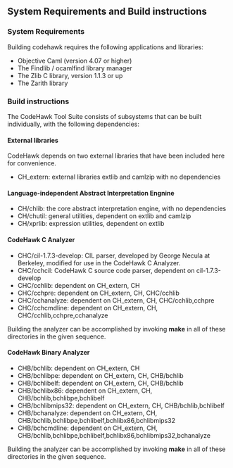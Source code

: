 ## System Requirements and Build instructions

### System Requirements

Building codehawk requires the following applications and libraries:

- Objective Caml (version 4.07 or higher)
- The Findlib / ocamlfind library manager
- The Zlib C library, version 1.1.3 or up
- The Zarith library

### Build instructions

The CodeHawk Tool Suite consists of subsystems that can be built
individually, with the following dependencies:

#### External libraries

CodeHawk depends on two external libraries that have been included here
for convenience. 

- CH_extern: external libraries extlib and camlzip with no dependencies

#### Language-independent Abstract Interpretation Engnine

- CH/chlib: the core abstract interpretation engine, with no dependencies
- CH/chutil: general utilities, dependent on extlib and camlzip
- CH/xprlib: expression utilities, dependent on extlib

#### CodeHawk C Analyzer

- CHC/cil-1.7.3-develop: CIL parser, developed by George Necula at Berkeley,
   modified for use in the CodeHawk C Analyzer.
- CHC/cchcil: CodeHawk C source code parser, dependent on cil-1.7.3-develop
- CHC/cchlib: dependent on CH_extern, CH
- CHC/cchpre: dependent on CH_extern, CH, CHC/cchlib
- CHC/cchanalyze: dependent on CH_extern, CH, CHC/cchlib,cchpre
- CHC/cchcmdline: dependent on CH_extern, CH, CHC/cchlib,cchpre,cchanalyze

Building the analyzer can be accomplished by invoking **make** in all of these
directories in the given sequence.

#### CodeHawk Binary Analyzer

- CHB/bchlib: dependent on CH_extern, CH
- CHB/bchlibpe: dependent on CH_extern, CH, CHB/bchlib
- CHB/bchlibelf: dependent on CH_extern, CH, CHB/bchlib
- CHB/bchlibx86: dependent on CH_extern, CH, CHB/bchlib,bchlibpe,bchlibelf
- CHB/bchlibmips32: dependent on CH_extern, CH, CHB/bchlib,bchlibelf
- CHB/bchanalyze: dependent on CH_extern, CH, CHB/bchlib,bchlibpe,bchlibelf,bchlibx86,bchlibmips32
- CHB/bchcmdline: dependent on CH_extern, CH, CHB/bchlib,bchlibpe,bchlibelf,bchlibx86,bchlibmips32,bchanalyze

Building the analyzer can be accomplished by invoking **make** in all
of these directories in the given sequence.


